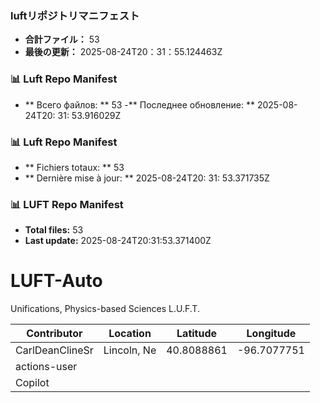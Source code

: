 <!-- LUFT_MANIFEST_JA START -->
### luftリポジトリマニフェスト

-  **合計ファイル：** 53
-  **最後の更新：** 2025-08-24T20：31：55.124463Z
<!-- LUFT_MANIFEST_JA END -->

<!-- LUFT_MANIFEST_RU START -->
### 📊 Luft Repo Manifest

- ** Всего файлов: ** 53
-** Последнее обновление: ** 2025-08-24T20: 31: 53.916029Z
<!-- LUFT_MANIFEST_RU END -->

<!-- LUFT_MANIFEST_FR START -->
### 📊 Luft Repo Manifest

- ** Fichiers totaux: ** 53
- ** Dernière mise à jour: ** 2025-08-24T20: 31: 53.371735Z
<!-- LUFT_MANIFEST_FR END -->

<!-- LUFT_MANIFEST_EN START -->
### 📊 LUFT Repo Manifest

- **Total files:** 53
- **Last update:** 2025-08-24T20:31:53.371400Z

<!-- LUFT_MANIFEST_EN END -->

# LUFT-Auto
Unifications, Physics-based Sciences L.U.F.T.

<!-- LUFT_CONTRIBUTOR_MAP START -->
| Contributor | Location | Latitude | Longitude |
|-------------|----------|----------|-----------|
| CarlDeanClineSr | Lincoln, Ne | 40.8088861 | -96.7077751 |
| actions-user |  |  |  |
| Copilot |  |  |  |

<!-- LUFT_CONTRIBUTOR_MAP END -->
